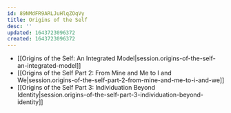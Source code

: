 ```yaml
---
id: 89NMdFR9ARLJuHlqZOqVy
title: Origins of the Self
desc: ''
updated: 1643723096372
created: 1643723096372
---
```


- [[Origins of the Self:  An Integrated Model|session.origins-of-the-self-an-integrated-model]]
- [[Origins of the Self Part 2:  From Mine and Me to I and We|session.origins-of-the-self-part-2-from-mine-and-me-to-i-and-we]]
- [[Origins of the Self Part 3:  Individuation Beyond Identity|session.origins-of-the-self-part-3-individuation-beyond-identity]]
